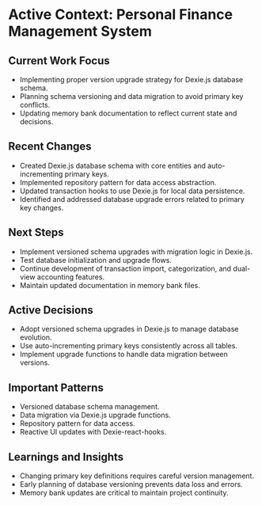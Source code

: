 # Active Context: Personal Finance Management System

## Current Work Focus
- Implementing proper version upgrade strategy for Dexie.js database schema.
- Planning schema versioning and data migration to avoid primary key conflicts.
- Updating memory bank documentation to reflect current state and decisions.

## Recent Changes
- Created Dexie.js database schema with core entities and auto-incrementing primary keys.
- Implemented repository pattern for data access abstraction.
- Updated transaction hooks to use Dexie.js for local data persistence.
- Identified and addressed database upgrade errors related to primary key changes.

## Next Steps
- Implement versioned schema upgrades with migration logic in Dexie.js.
- Test database initialization and upgrade flows.
- Continue development of transaction import, categorization, and dual-view accounting features.
- Maintain updated documentation in memory bank files.

## Active Decisions
- Adopt versioned schema upgrades in Dexie.js to manage database evolution.
- Use auto-incrementing primary keys consistently across all tables.
- Implement upgrade functions to handle data migration between versions.

## Important Patterns
- Versioned database schema management.
- Data migration via Dexie.js upgrade functions.
- Repository pattern for data access.
- Reactive UI updates with Dexie-react-hooks.

## Learnings and Insights
- Changing primary key definitions requires careful version management.
- Early planning of database versioning prevents data loss and errors.
- Memory bank updates are critical to maintain project continuity.
